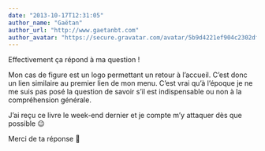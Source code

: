 ```yaml
---
date: "2013-10-17T12:31:05"
author_name: "Gaëtan"
author_url: "http://www.gaetanbt.com"
author_avatar: "https://secure.gravatar.com/avatar/5b9d4221ef904c2302df45b07f506b96?s=48&d=mm&r=g"
---
```

Effectivement ça répond à ma question !

Mon cas de figure est un logo permettant un retour à l’accueil. C’est donc un lien similaire au premier lien de mon menu. C’est vrai qu’à l’époque je ne me suis pas posé la question de savoir s’il est indispensable ou non à la compréhension générale.

J’ai reçu ce livre le week-end dernier et je compte m’y attaquer dès que possible 😉

Merci de ta réponse 🙂